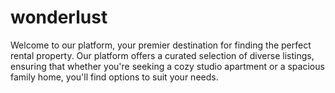 # wonderlust
Welcome to our platform, your premier destination for finding the perfect rental property. Our platform offers a curated selection of diverse listings, ensuring that whether you're seeking a cozy studio apartment or a spacious family home, you'll find options to suit your needs.
